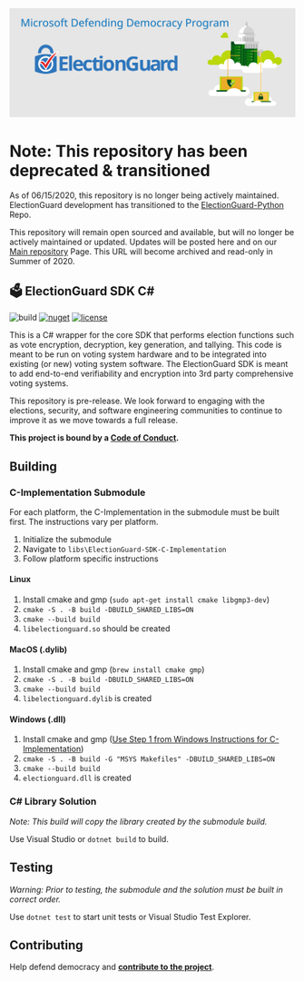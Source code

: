 ![Microsoft Defending Democracy Program: ElectionGuard](images/electionguard-banner.svg)

# Note: This repository has been deprecated & transitioned
As of 06/15/2020, this repository is no longer being actively maintained. ElectionGuard development has transitioned to the [ElectionGuard-Python](https://github.com/microsoft/electionguard-python) Repo.

This repository will remain open sourced and available, but will no longer be actively maintained or updated. Updates will be posted here and on our [Main repository](https://aka.ms/electionguard) Page. This URL will become archived and read-only in Summer of 2020.

## 🗳️ ElectionGuard SDK C#

![build](https://github.com/microsoft/electionguard-dotnet/workflows/Package/badge.svg)
[![nuget](https://img.shields.io/nuget/dt/ElectionGuard.SDK)](https://www.nuget.org/packages/ElectionGuard.SDK)
[![license](https://img.shields.io/github/license/microsoft/electionguard-dotnet)](.License)

This is a C# wrapper for the core SDK that performs election functions such as vote encryption, decryption, key generation, and tallying. This code is meant to be run on voting system hardware and to be integrated into existing (or new) voting system software. The ElectionGuard SDK is meant to add end-to-end verifiability and encryption into 3rd party comprehensive voting systems. 

This repository is pre-release. We look forward to engaging with the elections, security, and software engineering communities to continue to improve it as we move towards a full release.

**This project is bound by a [Code of Conduct][].**

## Building

### C-Implementation Submodule
For each platform, the C-Implementation in the submodule must be built first.
The instructions vary per platform.

1. Initialize the submodule
2. Navigate to `libs\ElectionGuard-SDK-C-Implementation`
3. Follow platform specific instructions

#### Linux

1. Install cmake and gmp (`sudo apt-get install cmake libgmp3-dev`)
2. `cmake -S . -B build -DBUILD_SHARED_LIBS=ON`
3. `cmake --build build`
4. `libelectionguard.so` should be created

#### MacOS (.dylib)

1. Install cmake and gmp (`brew install cmake gmp`)
2. `cmake -S . -B build -DBUILD_SHARED_LIBS=ON`
3. `cmake --build build`
4. `libelectionguard.dylib` is created

#### Windows (.dll)

1. Install cmake and gmp ([Use Step 1 from Windows Instructions for C-Implementation](https://github.com/microsoft/ElectionGuard-SDK-C-Implementation/blob/master/README-windows.md))
2. `cmake -S . -B build -G "MSYS Makefiles" -DBUILD_SHARED_LIBS=ON`
3. `cmake --build build`
4. `electionguard.dll` is created

### C# Library Solution
_Note: This build will copy the library created by the submodule build._

Use Visual Studio or `dotnet build` to build.


## Testing

_Warning: Prior to testing, the submodule and the solution must be built in correct order._

Use `dotnet test` to start unit tests or Visual Studio Test Explorer.


## Contributing
Help defend democracy and **[contribute to the project][]**.

[Code of Conduct]: CODE_OF_CONDUCT.md
[Contribute to the project]: CONTRIBUTING.md
